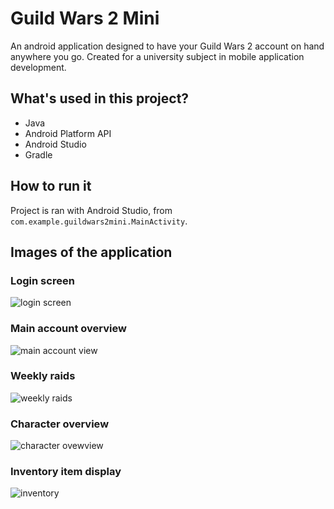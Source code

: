 # Guild Wars 2 Mini
An android application designed to have your Guild Wars 2 account on hand anywhere you go.
Created for a university subject in mobile application development.

## What's used in this project?
- Java
- Android Platform API
- Android Studio
- Gradle

## How to run it
Project is ran with Android Studio, from `com.example.guildwars2mini.MainActivity`.

## Images of the application
### Login screen
![login screen](https://i.imgur.com/ZjnFAim.jpeg)

### Main account overview
![main account view](https://i.imgur.com/ObR8bK6.jpeg)

### Weekly raids
![weekly raids](https://i.imgur.com/ziDZLHR.jpeg)

### Character overview
![character ovewview](https://i.imgur.com/gJjoil4.jpeg)

### Inventory item display
![inventory](https://i.imgur.com/JUcb6fv.jpeg)
